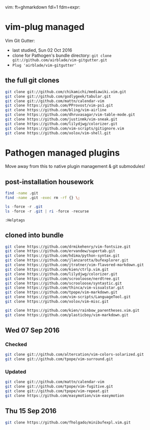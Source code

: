 vim: ft=ghmarkdown fdl=1 fdm=expr:

# vim-plug managed
Vim Git Gutter:
  * last studied, Sun 02 Oct 2016
  * clone for Pathogen's bundle directory: `git clone git://github.com/airblade/vim-gitgutter.git`
  * `Plug 'airblade/vim-gitgutter'`

## the full git clones

```bash
git clone git://github.com/chikamichi/mediawiki.vim.git
git clone git://github.com/godlygeek/tabular.git
git clone git://github.com/mattn/calendar-vim
git clone https://github.com/PProvost/vim-ps1.git
git clone https://github.com/bling/vim-airline
git clone https://github.com/dhruvasagar/vim-table-mode.git
git clone https://github.com/justinmk/vim-sneak.git
git clone https://github.com/lilydjwg/colorizer.git
git clone https://github.com/vim-scripts/gitignore.vim
git clone https://github.com/xolox/vim-shell.git
```

# Pathogen managed plugins
Move away from this to native plugin management & git submodules!

## post-installation housework

```bash
find -name .git
find -name .git -exec rm -rf {} \;
```


```PowerShell
ls -force -r .git
ls -force -r .git | ri -force -recurse
```


```vim
:Helptags
```

## cloned into bundle

```bash
git clone https://github.com/drmikehenry/vim-fontsize.git
git clone https://github.com/ervandew/supertab.git
git clone https://github.com/hdima/python-syntax.git
git clone https://github.com/jlanzarotta/bufexplorer.git
git clone https://github.com/jtratner/vim-flavored-markdown.git
git clone https://github.com/kien/ctrlp.vim.git
git clone https://github.com/lilydjwg/colorizer.git
git clone https://github.com/scrooloose/nerdtree.git
git clone https://github.com/scrooloose/syntastic.git
git clone https://github.com/thinca/vim-visualstar.git
git clone https://github.com/tpope/vim-markdown.git
git clone https://github.com/vim-scripts/LanguageTool.git
git clone https://github.com/xolox/vim-misc.git

git clone https://github.com/kien/rainbow_parentheses.vim.git
git clone https://github.com/plasticboy/vim-markdown.git
```

## Wed 07 Sep 2016

### Checked
```bash
git clone git://github.com/altercation/vim-colors-solarized.git
git clone git://github.com/tpope/vim-surround.git
```

### Updated
```bash
git clone git://github.com/mattn/calendar-vim
git clone git://github.com/tpope/vim-fugitive.git
git clone git://github.com/tpope/vim-repeat.git
git clone https://github.com/easymotion/vim-easymotion
```

## Thu 15 Sep 2016
```bash
git clone https://github.com/fholgado/minibufexpl.vim.git
```

